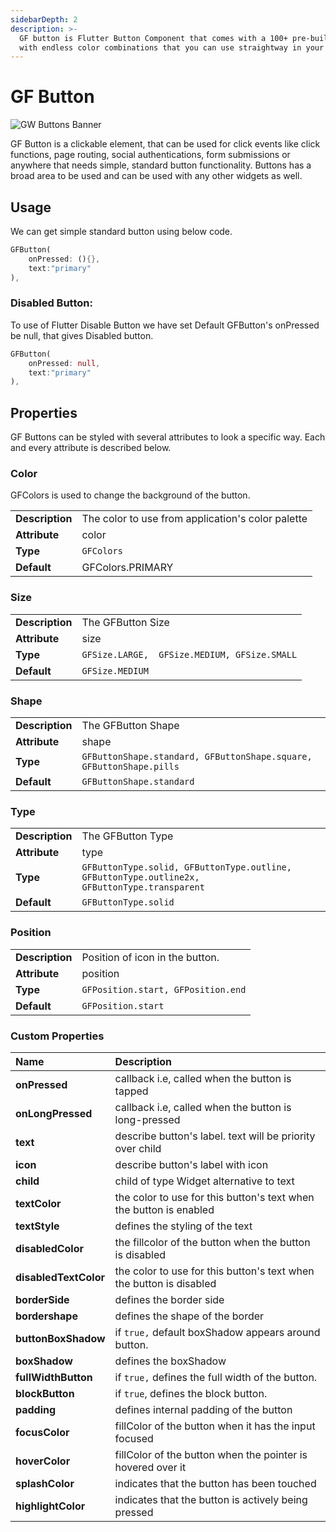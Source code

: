 ```yaml
---
sidebarDepth: 2
description: >-
  GF button is Flutter Button Component that comes with a 100+ pre-built button
  with endless color combinations that you can use straightway in your project.
---
```


# GF Button

![GW Buttons Banner](https://ik.imagekit.io/ionicfirebaseapp/getwidget/docs/tr:w-800,f-auto/Gw_buttons_E5z1JheN4.png)

GF Button is a clickable element, that can be used for click events like click functions, page routing, social authentications, form submissions or anywhere that needs simple, standard button functionality. Buttons has a broad area to be used and can be used with any other widgets as well.

## Usage

We can get simple standard button using below code.

```dart
GFButton(
    onPressed: (){},
    text:"primary"
),
```

### Disabled Button:

To use of Flutter Disable Button we have set Default GFButton's onPressed be null, that gives Disabled button.

```dart
GFButton(                          
    onPressed: null,             
    text:"primary"
),
```

## Properties

GF Buttons can be styled with several attributes to look a specific way. Each and every attribute is described below.

### Color

GFColors is used to change the background of the button.

|  |  |
| :--- | :--- |
| **Description** | The color to use from application's color palette |
| **Attribute** | color |
| **Type** | `GFColors` |
| **Default** | GFColors.PRIMARY |

### Size

|  |  |
| :--- | :--- |
| **Description** | The GFButton Size |
| **Attribute** | size |
| **Type** | `GFSize.LARGE,  GFSize.MEDIUM, GFSize.SMALL` |
| **Default** | `GFSize.MEDIUM` |

### Shape

|  |  |
| :--- | :--- |
| **Description** | The GFButton Shape |
| **Attribute** | shape |
| **Type** | `GFButtonShape.standard, GFButtonShape.square, GFButtonShape.pills` |
| **Default** | `GFButtonShape.standard` |

### Type

|  |  |
| :--- | :--- |
| **Description** | The GFButton Type |
| **Attribute** | type |
| **Type** | `GFButtonType.solid, GFButtonType.outline, GFButtonType.outline2x, GFButtonType.transparent` |
| **Default** | `GFButtonType.solid` |

### Position

|  |  |
| :--- | :--- |
| **Description** | Position of icon in the button. |
| **Attribute** | position |
| **Type** | `GFPosition.start, GFPosition.end` |
| **Default** | `GFPosition.start` |

### Custom Properties

| Name | Description |
| :--- | :--- |
| **onPressed** | callback i.e, called when the button is tapped |
| **onLongPressed** | callback i.e, called when the button is long-pressed |
| **text** | describe button's label. text will be priority over child |
| **icon** | describe button's label with icon |
| **child** | child of type Widget alternative to text |
| **textColor** | the color to use for this button's text when the button is enabled |
| **textStyle** | defines the styling of the text |
| **disabledColor** | the fillcolor of  the button when the button is disabled |
| **disabledTextColor** | the color to use for this button's text when the button is disabled |
| **borderSide** | defines the border side |
| **bordershape** | defines the shape of the border |
| **buttonBoxShadow** | if `true,` default boxShadow appears around button. |
| **boxShadow** | defines the boxShadow |
| **fullWidthButton** | if `true,` defines the full width of the button. |
| **blockButton** | if `true`, defines the block button. |
| **padding** | defines internal padding of the button |
| **focusColor** | fillColor of the button when it has the input focused |
| **hoverColor** | fillColor of the button when the pointer is hovered over it |
| **splashColor** | indicates that the button has been touched |
| **highlightColor** | indicates that the button is actively being pressed |

